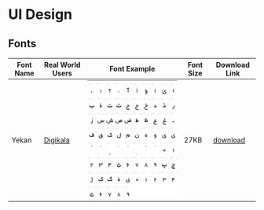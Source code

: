 # UI Design

## Fonts

Font Name | Real World Users | Font Example | Font Size | Download Link
-- | -- | -- | -- | -- 
Yekan | [Digikala](https://www.digikala.com/) | ![font yekan](/images/ui-design/font-yekan.png) | 27KB | [download](https://fonts2u.com/download/b-yekan.font)
